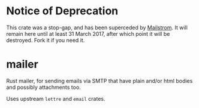 # Notice of Deprecation

This crate was a stop-gap, and has been superceded by [Mailstrom](https://github.com/mikedilger/mailstrom). It will remain here until at least 31 March 2017, after which point it will be destroyed. Fork it if you need it.

# mailer

Rust mailer, for sending emails via SMTP that have plain and/or html
bodies and possibly attachments too.

Uses upstream `lettre` and `email` crates.
